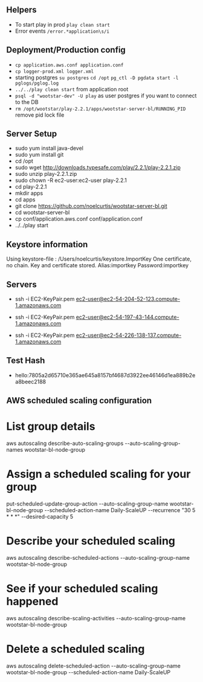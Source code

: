 ## Helpers

*   To start play in prod `play clean start`
*   Error events `/error.*application\s/i`


## Deployment/Production config
*   `cp application.aws.conf application.conf`
*   `cp logger-prod.xml logger.xml`
*   starting postgres `su postgres` `cd /opt` `pg_ctl -D pgdata start -l pglogs/pglog.log`
*   `../../play clean start` from application root
*   `psql -d "wootstar-dev" -U play` as user postgres if you want to connect to the DB
*   `rm /opt/wootstar/play-2.2.1/apps/wootstar-server-bl/RUNNING_PID` remove pid lock file

## Server Setup
*   sudo yum install java-devel
*   sudo yum install git
*   cd /opt
*   sudo wget http://downloads.typesafe.com/play/2.2.1/play-2.2.1.zip
*   sudo unzip play-2.2.1.zip
*   sudo chown -R ec2-user:ec2-user play-2.2.1
*   cd play-2.2.1
*   mkdir apps
*   cd apps
*   git clone https://github.com/noelcurtis/wootstar-server-bl.git
*   cd wootstar-server-bl
*   cp conf/application.aws.conf conf/application.conf
*   ../../play start

## Keystore information
Using keystore-file : /Users/noelcurtis/keystore.ImportKey
One certificate, no chain.
Key and certificate stored.
Alias:importkey  Password:importkey

## Servers
*   ssh -i EC2-KeyPair.pem ec2-user@ec2-54-204-52-123.compute-1.amazonaws.com
*   ssh -i EC2-KeyPair.pem ec2-user@ec2-54-197-43-144.compute-1.amazonaws.com


*   ssh -i EC2-KeyPair.pem ec2-user@ec2-54-226-138-137.compute-1.amazonaws.com

## Test Hash
*   hello:7805a2d65710e365ae645a8157bf4687d3922ee46146d1ea889b2ea8beec2188

##  AWS scheduled scaling configuration

# List group details
aws autoscaling describe-auto-scaling-groups --auto-scaling-group-names wootstar-bl-node-group

# Assign a scheduled scaling for your group
put-scheduled-update-group-action --auto-scaling-group-name wootstar-bl-node-group --scheduled-action-name Daily-ScaleUP --recurrence "30 5 * * *" --desired-capacity 5

# Describe your scheduled scaling
aws autoscaling describe-scheduled-actions --auto-scaling-group-name wootstar-bl-node-group

# See if your scheduled scaling happened
aws autoscaling describe-scaling-activities --auto-scaling-group-name wootstar-bl-node-group

# Delete a scheduled scaling
aws autoscaling delete-scheduled-action --auto-scaling-group-name wootstar-bl-node-group --scheduled-action-name Daily-ScaleUP


